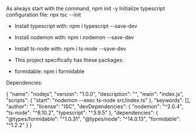 As always start with the command, npm init -y
Initialize typescript configuration file: npx tsc --init

-   Install typescript with: npm i typescript --save-dev
-   Install nodemon with: npm i nodemon --save-dev
-   Install ts-node with: npm i ts-node --save-dev

-   This project specifically has these packages:
-   formidable: npm i formidable

Dependencies:

{
"name": "nodejs",
"version": "1.0.0",
"description": "",
"main": "index.js",
"scripts": {
"start": "nodemon --exec ts-node src/index.ts"
},
"keywords": [],
"author": "",
"license": "ISC",
"devDependencies": {
"nodemon": "^2.0.4",
"ts-node": "^8.10.2",
"typescript": "^3.9.5"
},
"dependencies": {
"@types/formidable": "^1.0.31",
"@types/node": "^14.0.13",
"formidable": "^1.2.2"
}
}
